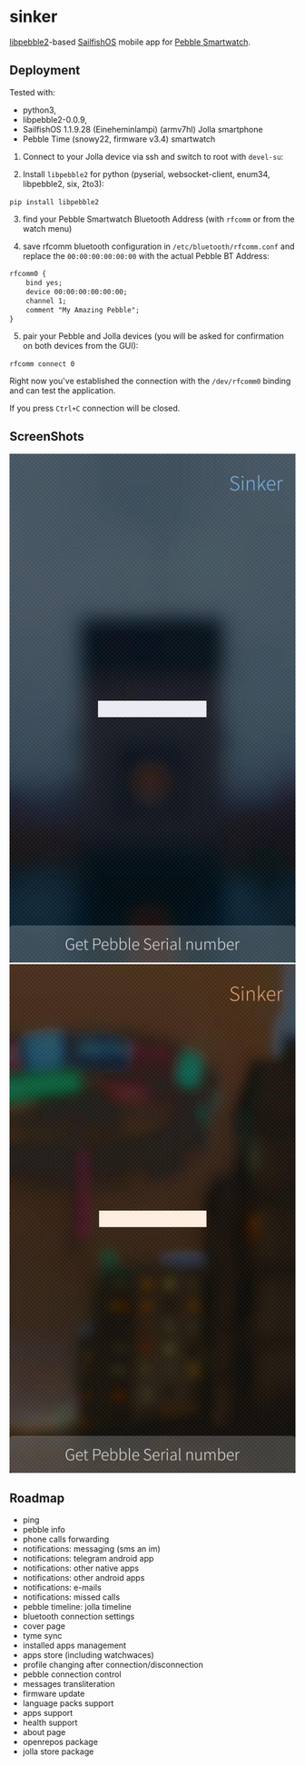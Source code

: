 # sinker
[libpebble2](https://github.com/pebble/libpebble2)-based [SailfishOS](https://sailfishos.org/) mobile app for [Pebble Smartwatch](https://www.pebble.com/).
## Deployment
Tested with:
+ python3,
+ libpebble2-0.0.9,
+ SailfishOS 1.1.9.28 (Eineheminlampi) (armv7hl) Jolla smartphone
+ Pebble Time (snowy22, firmware v3.4) smartwatch

1. Connect to your Jolla device via ssh and switch to root with `devel-su`:

2. Install `libpebble2` for python (pyserial, websocket-client, enum34, libpebble2, six, 2to3):

  `pip install libpebble2`

3. find your Pebble Smartwatch Bluetooth Address (with `rfcomm` or from the watch menu)

4. save rfcomm bluetooth configuration in `/etc/bluetooth/rfcomm.conf` and replace the `00:00:00:00:00:00` with the actual Pebble BT Address:
  ```
  rfcomm0 {
      bind yes;
      device 00:00:00:00:00:00;
      channel 1;
      comment "My Amazing Pebble";
  }
  ```

5. pair your Pebble and Jolla devices (you will be asked for confirmation on both devices from the GUI):

  `rfcomm connect 0`

Right now you've established the connection with the `/dev/rfcomm0` binding and can test the application.

If you press `Ctrl+C` connection will be closed.

## ScreenShots
![shot1](https://github.com/a-andreyev/sinker/raw/master/harbour/shots/20151001032521.jpg)
![shot2](https://github.com/a-andreyev/sinker/raw/master/harbour/shots/20151001032855.jpg)

## Roadmap
+ ping
+ pebble info
+ phone calls forwarding
+ notifications: messaging (sms an im)
+ notifications: telegram android app
+ notifications: other native apps
+ notifications: other android apps
+ notifications: e-mails
+ notifications: missed calls
+ pebble timeline: jolla timeline
+ bluetooth connection settings
+ cover page
+ tyme sync
+ installed apps management
+ apps store (including watchwaces)
+ profile changing after connection/disconnection
+ pebble connection control
+ messages transliteration
+ firmware update
+ language packs support
+ apps support
+ health support
+ about page
+ openrepos package
+ jolla store package
